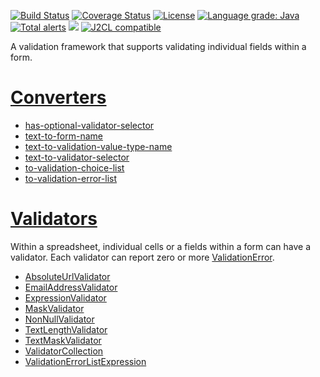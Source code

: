 [![Build Status](https://github.com/mP1/walkingkooka-validation/actions/workflows/build.yaml/badge.svg)](https://github.com/mP1/walkingkooka-validation/actions/workflows/build.yaml/badge.svg)
[![Coverage Status](https://coveralls.io/repos/github/mP1/walkingkooka-validation/badge.svg?branch=master)](https://coveralls.io/repos/github/mP1/walkingkooka-validation?branch=master)
[![License](https://img.shields.io/badge/License-Apache%202.0-blue.svg)](https://opensource.org/licenses/Apache-2.0)
[![Language grade: Java](https://img.shields.io/lgtm/grade/java/g/mP1/walkingkooka-validation.svg?logo=lgtm&logoWidth=18)](https://lgtm.com/projects/g/mP1/walkingkooka-validation/context:java)
[![Total alerts](https://img.shields.io/lgtm/alerts/g/mP1/walkingkooka-validation.svg?logo=lgtm&logoWidth=18)](https://lgtm.com/projects/g/mP1/walkingkooka-validation/alerts/)
![](https://tokei.rs/b1/github/mP1/walkingkooka-validation)
[![J2CL compatible](https://img.shields.io/badge/J2CL-compatible-brightgreen.svg)](https://github.com/mP1/j2cl-central)

A validation framework that supports validating individual fields within a form.

# [Converters](https://github.com/mP1/walkingkooka-convert/blob/master/src/main/java/walkingkooka/convert/Converter.java)

- [has-optional-validator-selector](https://github.com/mP1/walkingkooka-validation/blob/master/src/main/java/walkingkooka/validation/convert/HasOptionalValidatorSelectorConverter.java)
- [text-to-form-name](https://github.com/mP1/walkingkooka-validation/blob/master/src/main/java/walkingkooka/validation/convert/TextToFormNameConverter.java)
- [text-to-validation-value-type-name](https://github.com/mP1/walkingkooka-validation/blob/master/src/main/java/walkingkooka/validation/convert/TextToValidationValueTypeNameConverter.java)
- [text-to-validator-selector](https://github.com/mP1/walkingkooka-validation/blob/master/src/main/java/walkingkooka/validation/convert/TextToValidatorSelectorConverter.java)
- [to-validation-choice-list](https://github.com/mP1/walkingkooka-validation/blob/master/src/main/java/walkingkooka/validation/convert/ValidationChoiceListConverter.java)
- [to-validation-error-list](https://github.com/mP1/walkingkooka-validation/blob/master/src/main/java/walkingkooka/validation/convert/ValidationErrorListConverter.java)

# [Validators](https://github.com/mP1/walkingkooka-validation/blob/master/src/main/java/walkingkooka/validation/Validator.java)

Within a spreadsheet, individual cells or a fields within a form can have a validator. Each validator can report zero
or more [ValidationError](https://github.com/mP1/walkingkooka-validation/blob/master/src/main/java/walkingkooka/validation/ValidationError.java).

- [AbsoluteUrlValidator](https://github.com/mP1/walkingkooka-validation/blob/master/src/main/java/walkingkooka/validation/AbsoluteUrlValidator.java)
- [EmailAddressValidator](https://github.com/mP1/walkingkooka-validation/blob/master/src/main/java/walkingkooka/validation/EmailAddressValidator.java)
- [ExpressionValidator](https://github.com/mP1/walkingkooka-validation/blob/master/src/main/java/walkingkooka/validation/ExpressionValidator.java)
- [MaskValidator](https://github.com/mP1/walkingkooka-validation/blob/master/src/main/java/walkingkooka/validation/TextMaskValidator.java)
- [NonNullValidator](https://github.com/mP1/walkingkooka-validation/blob/master/src/main/java/walkingkooka/validation/NonNullValidator.java)
- [TextLengthValidator](https://github.com/mP1/walkingkooka-validation/blob/master/src/main/java/walkingkooka/validation/TextLengthValidator.java)
- [TextMaskValidator](https://github.com/mP1/walkingkooka-validation/blob/master/src/main/java/walkingkooka/validation/TextMaskValidator.java)
- [ValidatorCollection](https://github.com/mP1/walkingkooka-validation/blob/master/src/main/javex/walkingkooka/validation/ValidatorCollection.java)
- [ValidationErrorListExpression](https://github.com/mP1/walkingkooka-validation/blob/master/src/main/javex/walkingkooka/validation/ValidationErrorListExpressionValidator.java)